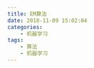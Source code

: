 ```yaml
---
title: EM算法
date: 2018-11-09 15:02:04
categories: 
    - 机器学习
tags:
    - 算法
    - 机器学习
---
```




<!-- more -->